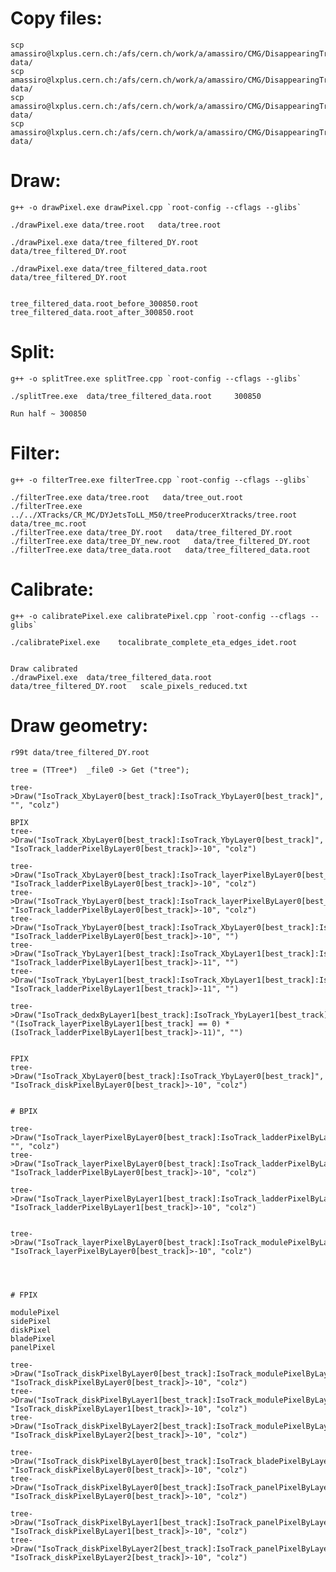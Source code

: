 
Copy files:
====

    scp amassiro@lxplus.cern.ch:/afs/cern.ch/work/a/amassiro/CMG/DisappearingTracks/CMSSW_9_4_6_patch1/src/CMGTools/TTHAnalysis/cfg/Test/Wino_M_300_cTau_3_Chunk12/treeProducerXtracks/tree.root data/
    scp amassiro@lxplus.cern.ch:/afs/cern.ch/work/a/amassiro/CMG/DisappearingTracks/CMSSW_9_4_6_patch1/src/CMGTools/TTHAnalysis/cfg/tree_DY.root data/
    scp amassiro@lxplus.cern.ch:/afs/cern.ch/work/a/amassiro/CMG/DisappearingTracks/CMSSW_9_4_6_patch1/src/CMGTools/TTHAnalysis/cfg/tree_DY_new.root data/
    scp amassiro@lxplus.cern.ch:/afs/cern.ch/work/a/amassiro/CMG/DisappearingTracks/CMSSW_9_4_6_patch1/src/CMGTools/TTHAnalysis/cfg/tree_data.root data/
    
    
Draw:
====

    g++ -o drawPixel.exe drawPixel.cpp `root-config --cflags --glibs`
     
    ./drawPixel.exe data/tree.root   data/tree.root  
    
    ./drawPixel.exe data/tree_filtered_DY.root   data/tree_filtered_DY.root

    ./drawPixel.exe data/tree_filtered_data.root   data/tree_filtered_DY.root

    
    tree_filtered_data.root_before_300850.root
    tree_filtered_data.root_after_300850.root

    
    
    
Split:
====

    g++ -o splitTree.exe splitTree.cpp `root-config --cflags --glibs`
    
    ./splitTree.exe  data/tree_filtered_data.root     300850
    
    Run half ~ 300850
    
    
    
Filter:
====

    g++ -o filterTree.exe filterTree.cpp `root-config --cflags --glibs`
     
    ./filterTree.exe data/tree.root   data/tree_out.root  
    ./filterTree.exe ../../XTracks/CR_MC/DYJetsToLL_M50/treeProducerXtracks/tree.root   data/tree_mc.root  
    ./filterTree.exe data/tree_DY.root   data/tree_filtered_DY.root  
    ./filterTree.exe data/tree_DY_new.root   data/tree_filtered_DY.root  
    ./filterTree.exe data/tree_data.root   data/tree_filtered_data.root  
 
 
Calibrate:
====


    g++ -o calibratePixel.exe calibratePixel.cpp `root-config --cflags --glibs`
 
    ./calibratePixel.exe    tocalibrate_complete_eta_edges_idet.root
    
 
    Draw calibrated 
    ./drawPixel.exe  data/tree_filtered_data.root   data/tree_filtered_DY.root   scale_pixels_reduced.txt
 
 
 
 
 
Draw geometry:
====

    r99t data/tree_filtered_DY.root  
    
    tree = (TTree*)  _file0 -> Get ("tree");
    
    tree->Draw("IsoTrack_XbyLayer0[best_track]:IsoTrack_YbyLayer0[best_track]", "", "colz")    
    
    BPIX
    tree->Draw("IsoTrack_XbyLayer0[best_track]:IsoTrack_YbyLayer0[best_track]", "IsoTrack_ladderPixelByLayer0[best_track]>-10", "colz")    
    
    tree->Draw("IsoTrack_XbyLayer0[best_track]:IsoTrack_layerPixelByLayer0[best_track]", "IsoTrack_ladderPixelByLayer0[best_track]>-10", "colz")    
    tree->Draw("IsoTrack_YbyLayer0[best_track]:IsoTrack_layerPixelByLayer0[best_track]", "IsoTrack_ladderPixelByLayer0[best_track]>-10", "colz")    
    tree->Draw("IsoTrack_YbyLayer0[best_track]:IsoTrack_XbyLayer0[best_track]:IsoTrack_layerPixelByLayer0[best_track]", "IsoTrack_ladderPixelByLayer0[best_track]>-10", "")    
    tree->Draw("IsoTrack_YbyLayer1[best_track]:IsoTrack_XbyLayer1[best_track]:IsoTrack_layerPixelByLayer1[best_track]", "IsoTrack_ladderPixelByLayer1[best_track]>-11", "")    
    tree->Draw("IsoTrack_YbyLayer1[best_track]:IsoTrack_XbyLayer1[best_track]:IsoTrack_layerPixelByLayer1[best_track]:IsoTrack_dedxByLayer1[best_track]", "IsoTrack_ladderPixelByLayer1[best_track]>-11", "")    

    tree->Draw("IsoTrack_dedxByLayer1[best_track]:IsoTrack_YbyLayer1[best_track]:IsoTrack_XbyLayer1[best_track]", "(IsoTrack_layerPixelByLayer1[best_track] == 0) * (IsoTrack_ladderPixelByLayer1[best_track]>-11)", "")    

    
    FPIX
    tree->Draw("IsoTrack_XbyLayer0[best_track]:IsoTrack_YbyLayer0[best_track]", "IsoTrack_diskPixelByLayer0[best_track]>-10", "colz")    
    
    
    # BPIX
    
    tree->Draw("IsoTrack_layerPixelByLayer0[best_track]:IsoTrack_ladderPixelByLayer0[best_track]", "", "colz")    
    tree->Draw("IsoTrack_layerPixelByLayer0[best_track]:IsoTrack_ladderPixelByLayer0[best_track]", "IsoTrack_ladderPixelByLayer0[best_track]>-10", "colz")    
    
    tree->Draw("IsoTrack_layerPixelByLayer1[best_track]:IsoTrack_ladderPixelByLayer1[best_track]", "IsoTrack_ladderPixelByLayer1[best_track]>-10", "colz")    
    
    
    tree->Draw("IsoTrack_layerPixelByLayer0[best_track]:IsoTrack_modulePixelByLayer0[best_track]", "IsoTrack_layerPixelByLayer0[best_track]>-10", "colz")    
    
    
    
    
    # FPIX
    
    modulePixel
    sidePixel  
    diskPixel  
    bladePixel 
    panelPixel    
    
    tree->Draw("IsoTrack_diskPixelByLayer0[best_track]:IsoTrack_modulePixelByLayer0[best_track]", "IsoTrack_diskPixelByLayer0[best_track]>-10", "colz")    
    tree->Draw("IsoTrack_diskPixelByLayer1[best_track]:IsoTrack_modulePixelByLayer1[best_track]", "IsoTrack_diskPixelByLayer1[best_track]>-10", "colz")    
    tree->Draw("IsoTrack_diskPixelByLayer2[best_track]:IsoTrack_modulePixelByLayer2[best_track]", "IsoTrack_diskPixelByLayer2[best_track]>-10", "colz")    
    
    tree->Draw("IsoTrack_diskPixelByLayer0[best_track]:IsoTrack_bladePixelByLayer0[best_track]", "IsoTrack_diskPixelByLayer0[best_track]>-10", "colz")    
    tree->Draw("IsoTrack_diskPixelByLayer0[best_track]:IsoTrack_panelPixelByLayer0[best_track]", "IsoTrack_diskPixelByLayer0[best_track]>-10", "colz")    
     
    tree->Draw("IsoTrack_diskPixelByLayer1[best_track]:IsoTrack_panelPixelByLayer1[best_track]", "IsoTrack_diskPixelByLayer1[best_track]>-10", "colz")    
    tree->Draw("IsoTrack_diskPixelByLayer2[best_track]:IsoTrack_panelPixelByLayer2[best_track]", "IsoTrack_diskPixelByLayer2[best_track]>-10", "colz")    
    
    
    
    
    
    
    
    
    
    
    